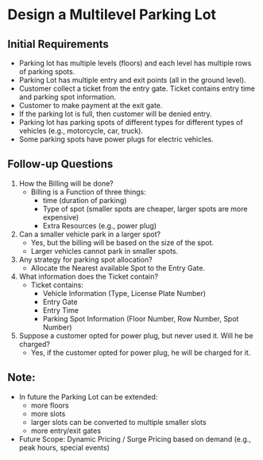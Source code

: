 # Design a Multilevel Parking Lot

## Initial Requirements
- Parking lot has multiple levels (floors) and each level has multiple rows of parking spots.
- Parking Lot has multiple entry and exit points (all in the ground level).
- Customer collect a ticket from the entry gate. Ticket contains entry time and parking spot information.
- Customer to make payment at the exit gate.
- If the parking lot is full, then customer will be denied entry.
- Parking lot has parking spots of different types for different types of vehicles (e.g., motorcycle, car, truck).
- Some parking spots have power plugs for electric vehicles.

## Follow-up Questions
1. How the Billing will be done?
    - Billing is a Function of three things:
        - time (duration of parking)
        - Type of spot (smaller spots are cheaper, larger spots are more expensive)
        - Extra Resources (e.g., power plug)
2. Can a smaller vehicle park in a larger spot?
    - Yes, but the billing will be based on the size of the spot.
    - Larger vehicles cannot park in smaller spots.
3. Any strategy for parking spot allocation?
    - Allocate the Nearest available Spot to the Entry Gate.
4. What information does the Ticket contain?
    - Ticket contains:
        - Vehicle Information (Type, License Plate Number)
        - Entry Gate
        - Entry Time
        - Parking Spot Information (Floor Number, Row Number, Spot Number)
5. Suppose a customer opted for power plug, but never used it. Will he be charged?
    - Yes, if the customer opted for power plug, he will be charged for it.

## Note:
- In future the Parking Lot can be extended:
    - more floors
    - more slots
    - larger slots can be converted to multiple smaller slots
    - more entry/exit gates
- Future Scope: Dynamic Pricing / Surge Pricing based on demand (e.g., peak hours, special events)